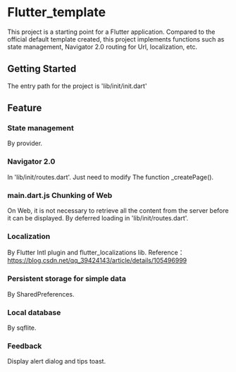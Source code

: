 # Flutter_template

This project is a starting point for a Flutter application.
Compared to the official default template created,
this project implements functions such as state management,
Navigator 2.0 routing for Url, localization, etc.

## Getting Started

The entry path for the project is 'lib/init/init.dart'

## Feature

### State management

By provider.

### Navigator 2.0
In 'lib/init/routes.dart'. Just need to modify The function _createPage().

### main.dart.js Chunking of Web
On Web, it is not necessary to retrieve all the content from the server before it can be displayed. 
By deferred loading in 'lib/init/routes.dart'.

### Localization

By Flutter Intl plugin and flutter_localizations lib.
Reference：https://blog.csdn.net/qq_39424143/article/details/105496999

### Persistent storage for simple data

By SharedPreferences.

### Local database

By sqflite.

### Feedback

Display alert dialog and tips toast.
